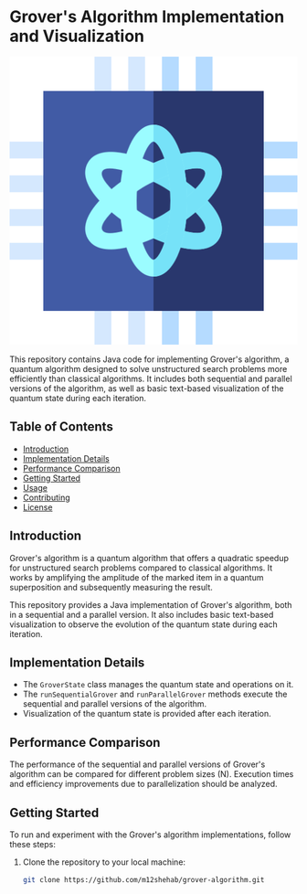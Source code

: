 # Grover's Algorithm Implementation and Visualization

![Grover's Algorithm](Grover_Algorithm.png)

This repository contains Java code for implementing Grover's algorithm, a quantum algorithm designed to solve unstructured search problems more efficiently than classical algorithms. It includes both sequential and parallel versions of the algorithm, as well as basic text-based visualization of the quantum state during each iteration.

## Table of Contents

- [Introduction](#introduction)
- [Implementation Details](#implementation-details)
- [Performance Comparison](#performance-comparison)
- [Getting Started](#getting-started)
- [Usage](#usage)
- [Contributing](#contributing)
- [License](#license)

## Introduction

Grover's algorithm is a quantum algorithm that offers a quadratic speedup for unstructured search problems compared to classical algorithms. It works by amplifying the amplitude of the marked item in a quantum superposition and subsequently measuring the result.

This repository provides a Java implementation of Grover's algorithm, both in a sequential and a parallel version. It also includes basic text-based visualization to observe the evolution of the quantum state during each iteration.

## Implementation Details

- The `GroverState` class manages the quantum state and operations on it.
- The `runSequentialGrover` and `runParallelGrover` methods execute the sequential and parallel versions of the algorithm.
- Visualization of the quantum state is provided after each iteration.

## Performance Comparison

The performance of the sequential and parallel versions of Grover's algorithm can be compared for different problem sizes (N). Execution times and efficiency improvements due to parallelization should be analyzed.

## Getting Started

To run and experiment with the Grover's algorithm implementations, follow these steps:

1. Clone the repository to your local machine:

   ```bash
   git clone https://github.com/m12shehab/grover-algorithm.git
